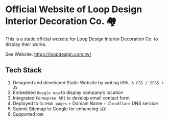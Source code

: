 # Official Website of Loop Design Interior Decoration Co. 🏘️

This is a static official website for Loop Design Interior Decoration Co. to display their works.


See Website: https://loopdesign.com.tw/


## Tech Stack
1. Designed and developed Static Website by writing `HTML & CSS / SCSS + JS`
2. Embedded `Google map` to display company’s location
3. Integrated `Formspree API` to develop email contact form
4. Deployed to `GitHub pages` + Domain Name + `Cloudflare` DNS service
5. Submit Sitemap to Google for enhancing `SEO`
6. Supported `RWD`
